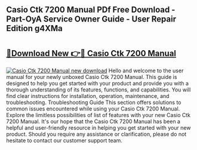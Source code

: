 ## Casio Ctk 7200 Manual PDf Free Download - Part-OyA Service Owner Guide - User Repair Edition g4XMa

# <h2><a href="http://cf24600.oget.top/?id=Casio+Ctk+7200+Manual">🔗Download New 👉🔴 Casio Ctk 7200 Manual</a></h2>

[![Casio Ctk 7200 Manual new download](https://i.imgur.com/5g1atiW.png)](http://cf24600.oget.top/?id=Casio+Ctk+7200+Manual)
Hello and welcome to the user manual for your newly unboxed Casio Ctk 7200 Manual. This guide is designed to help you get started with your product and provide you with a thorough understanding of its features, functions, and capabilities. You will find clear instructions for installation, operation, maintenance, and troubleshooting. Troubleshooting Guide This section offers solutions to common issues encountered while using your Casio Ctk 7200 Manual. Explore the limitless possibilities of list of features with your new Casio Ctk 7200 Manual. It's our hope that the Casio Ctk 7200 Manual has been a helpful and user-friendly resource in helping you get started with your new product. Should you require any assistance or clarification, please do not hesitate to contact our customer support team.
